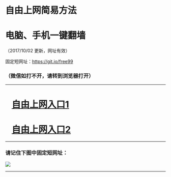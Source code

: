 ﻿# 自由上网简易方法

# 电脑、手机一键翻墙

（2017/10/02 更新，网址有效）

固定短网址：https://git.io/free99

### （微信如打不开，请转到浏览器打开）


***





# &nbsp;&nbsp; <a href="http://ft576617411.fwtz-zhenx1001.xyz/fwqtz01.html?t=100200120696 " target="_blank">自由上网入口1</a>
# &nbsp;&nbsp; <a href="http://ft1256530640.fw-tzzhen1002.xyz/fwqtz02.html?t=100200122726 " target="_blank">自由上网入口2</a>
***

### 请记住下图中固定短网址：

<img src="https://s3-us-west-2.amazonaws.com/fwq-1001/yjfq-20170905okok.png" /> 


***

